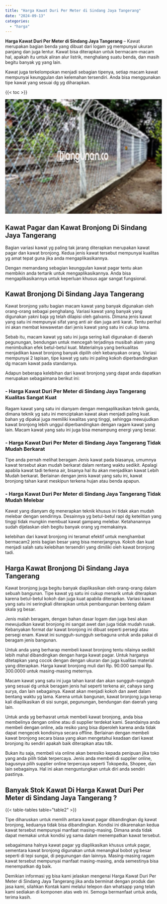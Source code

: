 ```yaml
---
title: "Harga Kawat Duri Per Meter di Sindang Jaya Tangerang"
date: "2024-09-13"
categories: 
  - "harga"
---
```


**Harga Kawat Duri Per Meter di Sindang Jaya Tangerang** – Kawat merupakan bagian benda yang dibuat dari logam yg mempunyai ukuran panjang dan juga lentur. Kawat bisa diterapkan untuk bermacam-macam hal, apakah itu untuk aliran alur listrik, menghalang suatu benda, dan masih begitu banyak yg yang lain.

Kawat juga terkelompokan menjadi sebagian tipenya, setiap macam kawat mempunyai keunggulan dan kelemahan tersendiri. Anda bisa menggunakan tipe kawat yang sesuai dg yg diharapkan.

{{< toc >}}

![Harga Kawat Duri Per Meter di Sindang Jaya Tangerang](/images/jual-kawat-murah33.png)

## Kawat Pagar dan Kawat Bronjong Di Sindang Jaya Tangerang

Bagian variasi kawat yg paling tak jarang diterapkan merupakan kawat pagar dan kawat bronjong. Kedua jenis kawat tersebut mempunyai kualitas yg amat tepat guna jika anda mengaplikasikannya.

Dengan memandang sebagian keunggulan kawat pagar tentu akan membikin anda tertarik untuk mengaplikasikannya. Anda bisa mengaplikasikannya untuk keperluan khusus agar sangat fungsional.

## Kawat Bronjong Di Sindang Jaya Tangerang

Kawat bronjong yaitu bagian macam kawat yang banyak digunakan oleh orang-orang sebagai penghalang. Variasi kawat yang banyak yang digunakan yakni baja yg telah dilapisi oleh galvanis. Dimana jenis kawat yang satu ini mempunyai sifat yang anti air dan juga anti karat. Tentu perihal ini akan membat kewawetan dari jenis kawat yang satu ini cukup lama.

Sebab itu, macam kawat yg satu ini juga sering kali digunakan di daerah pegunungan, bendungan untuk mencegah terjadinya musibah alam yang menimbulkan efek betul-betul kuat. Materialnya yang berkualitas menjadikan kawat bronjong banyak dipilih oleh kebanyakan orang. Variasi mempunyai 2 lapisan, tipe kawat yg satu ini paling kokoh diperbandingkan dg macam kawat pada standarnya.

Adapun beberapa kelebihan dari kawat bronjong yang dapat anda dapatkan merupakan sebagaimana berikut ini:

### \- Harga Kawat Duri Per Meter di Sindang Jaya Tangerang Kualitas Sangat Kuat

Ragam kawat yang satu ini dianyam dengan mengaplikasikan teknik ganda, dimana teknik yg satu ini menciptakan kawat akan menjadi paling kuat. bahan yg dipakai juga memiliki kwalitas yang tinggi, sehingga mewujudkan kawat bronjong lebih unggul diperbandingkan dengan ragam kawat yang lain. Macam kawat yang satu ini juga bisa menampung energi yang besar.

### \- Harga Kawat Duri Per Meter di Sindang Jaya Tangerang Tidak Mudah Berkarat

Tipe anda pernah melihat beragam Jenis kawat pada biasanya, umumnya kawat tersebut akan mudah berkarat dalam rentang waktu sedikit. Apalagi apabila kawat tadi terkena air, bisanya hal itu akan menjadikan kawat Lebih Mudah berkarat. Berlainan dengan jenis kawat yang satu ini, kawat bronjong tahan karat meskipun terkena hujan atau benda apapun.

### \- Harga Kawat Duri Per Meter di Sindang Jaya Tangerang Tidak Mudah Melebar

Kawat yang dianyam dg menerapkan teknik khusus ini tidak akan mudah melebar dengan sendirinya. Desainnya yg betul-betul rapi dg ketelitian yang tinggi tidak mungkin membuat kawat gampang melebar. Ketahanannya sudah dijelaskan oleh begitu banyak orang yg memakainya.

kelebihan dari kawat bronjong ini teramat efektif untuk menghambat bermacam2 jenis bagian besar yang bisa menerjangnya. Kokoh dan kuat menjadi salah satu kelebihan tersendiri yang dimiliki oleh kawat bronjong tadi.

## Harga Kawat Bronjong Di Sindang Jaya Tangerang

Kawat bronjong juga begitu banyak diaplikasikan oleh orang-orang dalam sebuah bangunan. Tipe kawat yg satu ini cukup menarik untuk diterapkan karena betul-betul kokoh dan juga kuat apabila diterapkan. Variasi kawat yang satu ini seringkali diterapkan untuk pembangunan benteng dalam skala yg besar.

Jenis malah beragam, dengan bahan dasar logam dan juga besi akan mewujudkan kawat bronjong ini sangat awet dan juga tidak mudah rusak. Kebanyakan format dar kawat bronjong ini dibuat seperti persegi atau persegi enam. Kawat ini sungguh-sungguh serbaguna untuk anda pakai di beragam jenis bangunan.

Untuk anda yang berharap membeli kawat bronjong tentu nilainya sedikit lebih mahal dibandingkan dengan harga kawat pagar. Untuk harganya ditetapkan yang cocok dengan dengan ukuran dan juga kualitas material yang diterapkan. Harga kawat bronjong muli dari Rp. 90.000 sampai Rp. 300.0000 untuk masing-masing meternya.

Macam kawat yang satu ini juga tahan karat dan akan sungguh-sungguh yang sesuai dg untuk beragam jenis hal seperti terkena air, cahaya sang surya, dan lain sebagainya. Kawat akan menjadi kokoh dan awet dalam bentang waktu yg lama. Karena untuk bangunan, kawat bronjong juga kerap kali diaplikasikan di sisi sungai, pegunungan, bendungan dan daerah yang lain.

Untuk anda yg berhasrat untuk membeli kawat bronjong, anda bisa membelinya dengan online atau di supplier terdekat kami. Seandainya anda membeli dengan online, ada resiko yang bisa diperoleh karena anda tidak dapat mengecek kondisinya secara offline. Berlainan dengan membeli kawat bronjong secara biasa yang akan mengetahui keadaan dari kawat bronjong itu sendiri apakah baik diterapkan atau tdk.

Bukan itu saja, membeli via online akan beresiko kepada penipuan jika toko yang anda pilih tidak terpercaya. Jenis anda membeli di supplier online, bagusnya pilih supplier online terpercaya seperti Tokopedia, Shopee, dan lain sebagainya. Hal ini akan menguntungkan untuk diri anda sendiri pastinya.

## Banyak Stok Kawat Di Harga Kawat Duri Per Meter di Sindang Jaya Tangerang ?

{{< table-tables table="table2" >}}

Tipe diharuskan untuk memlih antara kawat pagar dibandingkan dg kawat bronjong, keduanya tidak bisa dibandingkan. Kondisi ini dikarenakan kedua kawat tersebut mempunyai manfaat masing-masing. Dimana anda tidak dapat memakai untuk kondisi yg sama dalam menempatkan kawat tersebut.

sebagaimana halnya kawat pagar yg diaplikasikan khusus untuk pagar, sementara kawat bronjong digunakan untuk menangkal bobot yg besar seperti di tepi sungai, di pegunungan dan lainnya. Masing-masing ragam kawat tersebut mempunyai manfaat masing-masing, anda semestinya bisa menempatkan dg baik.

Demikian informasi yg bisa kami jelaskan mengenai Harga Kawat Duri Per Meter di Sindang Jaya Tangerang jika anda berminat dengan produk dan jasa kami, silahkan Kontak kami melalui telepon dan whatsapp yang telah kami sediakan di komponen atas web ini. Semoga bermanfaat untuk anda, terima kasih.
